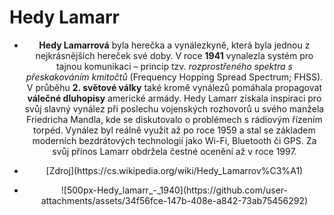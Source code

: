 # Hedy Lamarr

- <p align="center">
  <strong>Hedy Lamarrová</strong> byla herečka a vynálezkyně, která byla jednou z nejkrásnějších hereček své doby.  
  V roce <strong>1941</strong> vynalezla systém pro tajnou komunikaci – princip tzv. <em>rozprostřeného spektra s přeskakováním kmitočtů</em> (Frequency Hopping Spread Spectrum; FHSS).  
  V průběhu <strong>2. světové války</strong> také kromě vynálezů pomáhala propagovat <strong>válečné dluhopisy</strong> americké armády. Hedy Lamarr získala inspiraci pro svůj slavný vynález při poslechu vojenských rozhovorů u svého manžela Friedricha Mandla, kde se diskutovalo o problémech s rádiovým řízením torpéd. Vynález byl reálně využit až po roce 1959 a stal se základem moderních bezdrátových technologií jako Wi-Fi, Bluetooth či GPS. Za svůj přínos Lamarr obdržela čestné ocenění až v roce 1997.
  </p>

- <p align="center"> 
  [Zdroj](https://cs.wikipedia.org/wiki/Hedy_Lamarrov%C3%A1)
  </p>
- <p align="center"> 
  ![500px-Hedy_lamarr_-_1940](https://github.com/user-attachments/assets/34f56fce-147b-408e-a842-73ab75456292)
  </p>
